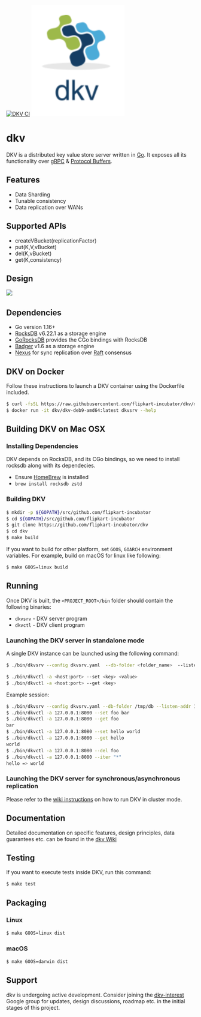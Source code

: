 
[![DKV CI](https://github.com/flipkart-incubator/dkv/actions/workflows/main.yml/badge.svg?branch=master)](https://github.com/flipkart-incubator/dkv/actions/workflows/main.yml) ![dkv logo](https://github.com/flipkart-incubator/dkv/raw/master/docs/dkv.png)

# dkv
DKV is a distributed key value store server written in [Go](https://golang.org). It exposes all its functionality over
[gRPC](http://www.grpc.io) & [Protocol Buffers](https://developers.google.com/protocol-buffers/).

## Features
- Data Sharding
- Tunable consistency
- Data replication over WANs

## Supported APIs
- createVBucket(replicationFactor)
- put(K,V,vBucket)
- del(K,vBucket)
- get(K,consistency)

## Design
<img src="https://github.com/flipkart-incubator/dkv/raw/master/docs/design.png">

## Dependencies
- Go version 1.16+
- [RocksDB](https://github.com/facebook/rocksdb) v6.22.1 as a storage engine
- [GoRocksDB](https://github.com/flipkart-incubator/gorocksdb) provides the CGo bindings with RocksDB
- [Badger](https://github.com/dgraph-io/badger) v1.6 as a storage engine
- [Nexus](https://github.com/flipkart-incubator/nexus) for sync replication over [Raft](https://raft.github.io/) consensus

## DKV on Docker
Follow these instructions to launch a DKV container using the Dockerfile included.

```bash
$ curl -fsSL https://raw.githubusercontent.com/flipkart-incubator/dkv/master/Dockerfile | docker build -t dkv/dkv-deb9-amd64 -f - .
$ docker run -it dkv/dkv-deb9-amd64:latest dkvsrv --help
```

## Building DKV on Mac OSX

### Installing Dependencies 

DKV depends on RocksDB, and its CGo bindings, so we need to install rocksdb along with its dependecies.

- Ensure [HomeBrew](https://brew.sh/) is installed
- `brew install rocksdb zstd`


### Building DKV

```bash
$ mkdir -p ${GOPATH}/src/github.com/flipkart-incubator
$ cd ${GOPATH}/src/github.com/flipkart-incubator
$ git clone https://github.com/flipkart-incubator/dkv
$ cd dkv
$ make build
```

If you want to build for other platform, set `GOOS`, `GOARCH` environment variables. For example, build on macOS for linux like following:

```bash
$ make GOOS=linux build
```

## Running

Once DKV is built, the `<PROJECT_ROOT>/bin` folder should contain the following binaries:
- `dkvsrv` - DKV server program
- `dkvctl` - DKV client program

### Launching the DKV server in standalone mode

A single DKV instance can be launched using the following command:

```bash
$ ./bin/dkvsrv --config dkvsrv.yaml  --db-folder <folder_name>  --listen-addr <host:port>
```

```bash
$ ./bin/dkvctl -a <host:port> --set <key> <value>
$ ./bin/dkvctl -a <host:port> --get <key>
```

Example session:
```bash
$ ./bin/dkvsrv --config dkvsrv.yaml --db-folder /tmp/db --listen-addr 127.0.0.1:8080
$ ./bin/dkvctl -a 127.0.0.1:8080 --set foo bar
$ ./bin/dkvctl -a 127.0.0.1:8080 --get foo
bar
$ ./bin/dkvctl -a 127.0.0.1:8080 --set hello world
$ ./bin/dkvctl -a 127.0.0.1:8080 --get hello
world
$ ./bin/dkvctl -a 127.0.0.1:8080 --del foo
$ ./bin/dkvctl -a 127.0.0.1:8080 --iter "*"
hello => world
```

### Launching the DKV server for synchronous/asynchronous replication

Please refer to the [wiki instructions](https://github.com/flipkart-incubator/dkv/wiki/Running-dkv#launching-the-dkv-server-for-synchronous-replication) on how to run DKV in cluster mode.

## Documentation
Detailed documentation on specific features, design principles, data guarantees etc. can be found in the [dkv Wiki](https://github.com/flipkart-incubator/dkv/wiki)

## Testing

If you want to execute tests inside DKV, run this command:

```bash
$ make test
```

## Packaging

###  Linux

```bash
$ make GOOS=linux dist
```

### macOS

```bash
$ make GOOS=darwin dist
```

## Support
dkv is undergoing active development. Consider joining the [dkv-interest](https://groups.google.com/forum/#!forum/dkv-interest) Google group for updates, design discussions, roadmap etc. in the initial stages of this project.
